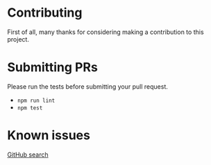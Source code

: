 # Contributing

First of all, many thanks for considering making a contribution to this project.

# Submitting PRs

Please run the tests before submitting your pull request.

* `npm run lint`
* `npm test`

# Known issues
[GitHub search](https://github.com/space-77/oas-kit/search?utf8=%E2%9C%93&q=fixme+language%3Ajavascript&type=)
